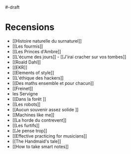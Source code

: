 #-draft

# Recensions

- [[Histoire naturelle du surnaturel]]
- [[Les fourmis]]
- [[Les Princes d'Ambre]]
- [[L'écume des jours]] - [[J'irai cracher sur vos tombes]]
- [[Roald Dahl]]
- [[EKR]]
- [[Elements of style]]
- [[L'éthique des hackers]]
- [[Des maths ensemble et pour chacun]]
- [[Freinet]]
- les Servigne
- [[Dans la forêt ]]
- [[Les robots]]
- [[Aucun souvenir assez solide ]]
- [[Machines like me]]
- [[La horde du contrevent]]
- [[Les furtifs]]
- [[Je pense trop]]
- [[Effective practicing for musicians]]
- [[The Handmaid's tale]]
- [[How to take smart notes]]
